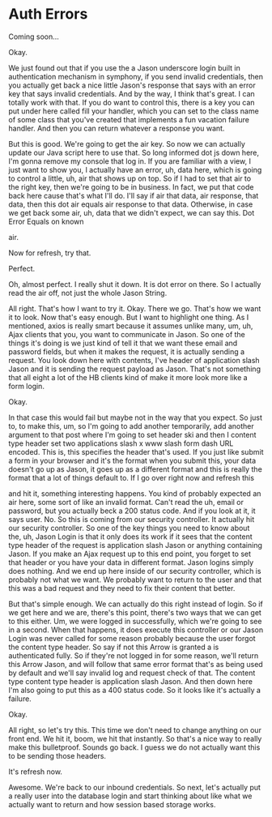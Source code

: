 # Auth Errors

Coming soon...

Okay.

We just found out that if you use the a Jason underscore login built in authentication mechanism in symphony, if you send invalid credentials, then you actually get back a nice little Jason's response that says with an error key that says invalid credentials. And by the way, I think that's great. I can totally work with that. If you do want to control this, there is a key you can put under here called fill your handler, which you can set to the class name of some class that you've created that implements a fun vacation failure handler. And then you can return whatever a response you want.

But this is good. We're going to get the air key. So now we can actually update our Java script here to use that. So long informed dot js down here, I'm gonna remove my console that log in. If you are familiar with a view, I just want to show you, I actually have an error, uh, data here, which is going to control a little, uh, air that shows up on top. So if I had to set that air to the right key, then we're going to be in business. In fact, we put that code back here cause that's what I'll do. I'll say if air that data, air response, that data, then this dot air equals air response to that data. Otherwise, in case we get back some air, uh, data that we didn't expect, we can say this. Dot Error Equals on known

air.

Now for refresh, try that.

Perfect.

Oh, almost perfect. I really shut it down. It is dot error on there. So I actually read the air off, not just the whole Jason String.

All right. That's how I want to try it. Okay. There we go. That's how we want it to look. Now that's easy enough. But I want to highlight one thing. As I mentioned, axios is really smart because it assumes unlike many, um, uh, Ajax clients that you, you want to communicate in Jason. So one of the things it's doing is we just kind of tell it that we want these email and password fields, but when it makes the request, it is actually sending a request. You look down here with contents, I've header of application slash Jason and it is sending the request payload as Jason. That's not something that all eight a lot of the HB clients kind of make it more look more like a form login.

Okay.

In that case this would fail but maybe not in the way that you expect. So just to, to make this, um, so I'm going to add another temporarily, add another argument to that post where I'm going to set header ski and then I content type header set two applications slash x www slash form dash URL encoded. This is, this specifies the header that's used. If you just like submit a form in your browser and it's the format when you submit this, your data doesn't go up as Jason, it goes up as a different format and this is really the format that a lot of things default to. If I go over right now and refresh this

and hit it, something interesting happens. You kind of probably expected an air here, some sort of like an invalid format. Can't read the uh, email or password, but you actually beck a 200 status code. And if you look at it, it says user. No. So this is coming from our security controller. It actually hit our security controller. So one of the key things you need to know about the, uh, Jason Login is that it only does its work if it sees that the content type header of the request is application slash Jason or anything containing Jason. If you make an Ajax request up to this end point, you forget to set that header or you have your data in different format. Jason logins simply does nothing. And we end up here inside of our security controller, which is probably not what we want. We probably want to return to the user and that this was a bad request and they need to fix their content that better.

But that's simple enough. We can actually do this right instead of login. So if we get here and we are, there's this point, there's two ways that we can get to this either. Um, we were logged in successfully, which we're going to see in a second. When that happens, it does execute this controller or our Jason Login was never called for some reason probably because the user forgot the content type header. So say if not this Arrow is granted a is authenticated fully. So if they're not logged in for some reason, we'll return this Arrow Jason, and will follow that same error format that's as being used by default and we'll say invalid log and request check of that. The content type content type header is application slash Jason. And then down here I'm also going to put this as a 400 status code. So it looks like it's actually a failure.

Okay.

All right, so let's try this. This time we don't need to change anything on our front end. We hit it, boom, we hit that instantly. So that's a nice way to really make this bulletproof. Sounds go back. I guess we do not actually want this to be sending those headers.

It's refresh now.

Awesome. We're back to our inbound credentials. So next, let's actually put a really user into the database login and start thinking about like what we actually want to return and how session based storage works.